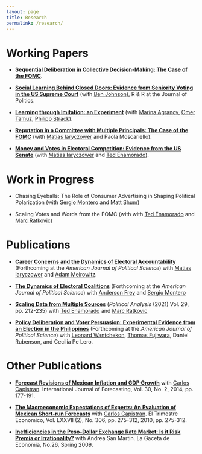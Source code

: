 ```yaml
---
layout: page
title: Research
permalink: /research/
---
```


# Working Papers

 
* [**Sequential Deliberation in Collective Decision-Making: The Case of the FOMC**](/research/seq).

* [**Social Learning Behind Closed Doors: Evidence from
  Seniority Voting in the US Supreme Court**](/research/seq_sc) (with
  [Ben Johnson](https://pennstatelaw.psu.edu/faculty/johnson)), R & R
  at the Journal of Politics.
  
* [**Learning through Imitation: an Experiment**](/research/learning)  (with [Marina
    Agranov](https://agranov.caltech.edu/), [Omer
    Tamuz](http://tamuz.caltech.edu/), [Philipp Strack](https://www.philippstrack.com/)).

* [**Reputation in a Committee with Multiple Principals: The Case of
  the FOMC**](/research/reputation) (with [Matias
  Iaryczower](http://scholar.princeton.edu/miaryc/) and Paola Moscariello).
  

 * [**Money and Votes in Electoral Competition: Evidence from the US Senate**](/research/donors.md)  (with [Matias
  Iaryczower](http://scholar.princeton.edu/miaryc/) and  [Ted Enamorado](https://www.tedenamorado.com/)).


# Work in Progress

*  Chasing Eyeballs: The Role of Consumer Advertising in Shaping Political Polarization (with [Sergio Montero](https://www.sas.rochester.edu/psc/smontero/) and [Matt Shum](http://www.its.caltech.edu/~mshum/))

* Scaling Votes and Words from the FOMC (with  with  [Ted Enamorado](https://www.tedenamorado.com/) and
  [Marc Ratkovic](http://www.princeton.edu/~ratkovic/))


# Publications
 * [**Career Concerns and the Dynamics of Electoral Accountability**](/research/sendyn)
  (Forthcoming at the *American Journal of Political Science*) with
  [Matias Iaryczower](http://scholar.princeton.edu/miaryc/) and
  [Adam Meirowitz](http://www.princeton.edu/~ameirowi/).

* [__The Dynamics of Electoral Coalitions__](/research/coalition)
  (Forthcoming at the  *American Journal of Political Science*) with
  [Anderson Frey](https://www.andersonfrey.com) and [Sergio
  Montero](https://www.sas.rochester.edu/psc/smontero/ )
  
* [__Scaling Data from Multiple Sources__](/research/m2ds)
  (*Political Analysis* (2021) Vol. 29, pp. 212-235)
  with  [Ted Enamorado](https://www.tedenamorado.com/) and
  [Marc Ratkovic](http://www.princeton.edu/~ratkovic/)

* [__Policy Deliberation and Voter Persuasion: Experimental Evidence
  from an Election in the Philippines__](/research/philippines)
  (Forthcoming at the  *American Journal of Political Science*)
  with [Leonard Wantchekon](http://scholar.princeton.edu/lwantche),
  [Thomas Fujiwara](http://www.princeton.edu/~fujiwara), Daniel
  Rubenson, and Cecilia Pe Lero.
  
  
# Other Publications

* [__Forecast Revisions of Mexican Inflation and GDP Growth__](/research/forerev) with
  [Carlos Capistran](http://www.carloscapistran.com/). International
  Journal of Forecasting, Vol. 30, No. 2, 2014, pp. 177-191.


* [__The Macroeconomic Expectations of Experts: An Evaluation of Mexican Short-run Forecasts__](/research/foreeff) with
  [Carlos Capistran](http://www.carloscapistran.com/). El Trimestre
  Economico, Vol. LXXVII (2), No. 306, pp. 275-312, 2010, pp. 275-312.

* [__Inefficiencies in the Peso-Dollar Exchange Rate Market: Is it Risk Premia or Irrationality?__](/research/fx)
  with Andrea San Martin. La Gaceta de Economia, No.26, Spring 2009.
